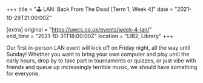 +++
title = "🕹️ LAN: Back From The Dead [Term 1, Week 4]"
date = "2021-10-29T21:00:00Z"

[extra]
original = "https://uwcs.co.uk/events/week-4-lan/"    
end_time = "2021-10-31T18:00:00Z"
location = "LIB2, Library"
+++

Our first in-person LAN event will kick off on Friday night, all the way until Sunday\! Whether you want to bring your own computer and play until the early hours, drop by to take part in tournaments or quizzes, or just vibe with friends and queue up increasingly terrible music, we should have something for everyone.

